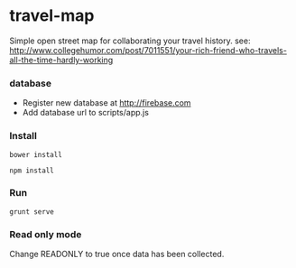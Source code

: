 # travel-map
Simple open street map for collaborating your travel history.
see: http://www.collegehumor.com/post/7011551/your-rich-friend-who-travels-all-the-time-hardly-working

### database
- Register new database at http://firebase.com
- Add database url to scripts/app.js

### Install

    bower install

    npm install

### Run

    grunt serve

### Read only mode
Change READONLY to true once data has been collected.